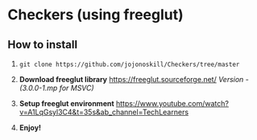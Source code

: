 # Checkers (using freeglut)

## How to install

1. `git clone https://github.com/jojonoskill/Checkers/tree/master`

 
2. **Download freeglut library** https://freeglut.sourceforge.net/ 
  _Version - (3.0.0-1.mp for MSVC)_



3. **Setup freeglut environment** https://www.youtube.com/watch?v=A1LqGsyl3C4&t=35s&ab_channel=TechLearners


4. **Enjoy!**



